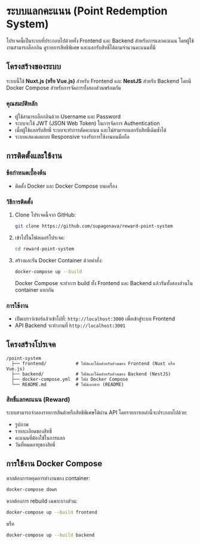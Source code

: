
# ระบบแลกคะแนน (Point Redemption System)

โปรเจคนี้เป็นระบบที่ประกอบไปด้วยทั้ง Frontend และ Backend สำหรับการแลกคะแนน โดยผู้ใช้งานสามารถล็อกอิน ดูรายการสิทธิพิเศษ และแลกรับสิทธิ์ได้ตามจำนวนคะแนนที่มี

## โครงสร้างของระบบ

ระบบนี้ใช้ **Nuxt.js (หรือ Vue.js)** สำหรับ Frontend และ **NestJS** สำหรับ Backend โดยมี Docker Compose สำหรับการจัดการทั้งสองส่วนพร้อมกัน

### คุณสมบัติหลัก
- ผู้ใช้สามารถล็อกอินด้วย Username และ Password
- ระบบจะใช้ JWT (JSON Web Token) ในการจัดการ Authentication
- เมื่อผู้ใช้แลกรับสิทธิ์ ระบบจะทำการตัดคะแนน และไม่สามารถแลกรับสิทธิ์เดิมซ้ำได้
- ระบบแสดงผลแบบ Responsive รองรับการใช้งานบนมือถือ

## การติดตั้งและใช้งาน

### ข้อกำหนดเบื้องต้น
- ติดตั้ง Docker และ Docker Compose บนเครื่อง

### วิธีการติดตั้ง

1. Clone โปรเจคนี้จาก GitHub:
   ```bash
   git clone https://github.com/supagonava/reward-point-system
   ```

2. เข้าไปในโฟลเดอร์โปรเจค:
   ```bash
   cd reward-point-system
   ```

3. สร้างและรัน Docker Container ด้วยคำสั่ง:
   ```bash
   docker-compose up --build
   ```

   Docker Compose จะทำการ build ทั้ง Frontend และ Backend แล้วรันทั้งสองส่วนใน container แยกกัน

### การใช้งาน

- เปิดเบราว์เซอร์แล้วเข้าไปที่: `http://localhost:3000` เพื่อเข้าสู่ระบบ Frontend
- API Backend จะทำงานที่ `http://localhost:3001`

## โครงสร้างโปรเจค

```
/point-system
  ├── frontend/           # ไฟล์และโค้ดสำหรับส่วนของ Frontend (Nuxt หรือ Vue.js)
  ├── backend/            # ไฟล์และโค้ดสำหรับส่วนของ Backend (NestJS)
  ├── docker-compose.yml  # ไฟล์ Docker Compose
  └── README.md           # ไฟล์เอกสาร (README)
```

### สิทธิ์แลกคะแนน (Reward)

ระบบสามารถจำลองรายการสินค้าหรือสิทธิพิเศษได้ผ่าน API โดยรายการเหล่านี้จะประกอบไปด้วย:
- รูปภาพ
- รายละเอียดของสิทธิ์
- คะแนนที่ต้องใช้ในการแลก
- วันที่หมดอายุของสิทธิ์

## การใช้งาน Docker Compose

หากต้องการหยุดการทำงานของ container:
```bash
docker-compose down
```

หากต้องการ rebuild เฉพาะบางส่วน:
```bash
docker-compose up --build frontend
```
หรือ
```bash
docker-compose up --build backend
```